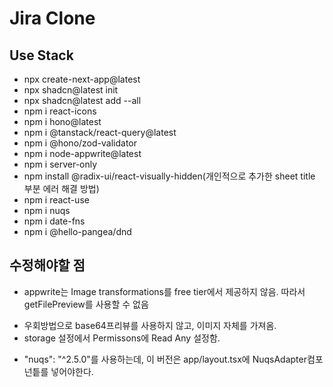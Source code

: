 # Jira Clone

##  Use Stack

- npx create-next-app@latest
- npx shadcn@latest init
- npx shadcn@latest add --all
- npm i react-icons
- npm i hono@latest
- npm i @tanstack/react-query@latest
- npm i @hono/zod-validator
- npm i node-appwrite@latest
- npm i server-only
- npm install @radix-ui/react-visually-hidden(개인적으로 추가한 sheet title 부분 에러 해결 방법)
- npm i react-use
- npm i nuqs
- npm i date-fns
- npm i @hello-pangea/dnd

## 수정해야할 점
- appwrite는 Image transformations를 free tier에서 제공하지 않음.
따라서 getFilePreview를 사용할 수 없음
+ 우회방법으로 base64프리뷰를 사용하지 않고, 이미지 자체를 가져옴.
+ storage 설정에서 Permissons에 Read Any 설정함.
- "nuqs": "^2.5.0"를 사용하는데, 이 버전은 app/layout.tsx에 NuqsAdapter컴포넌틑를 넣어야한다.